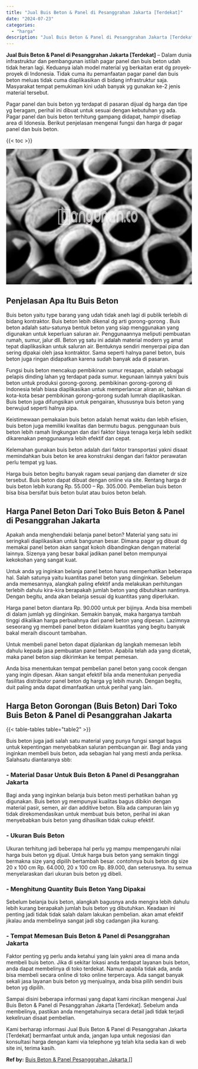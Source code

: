 ```yaml
---
title: "Jual Buis Beton & Panel di Pesanggrahan Jakarta [Terdekat]"
date: "2024-07-23"
categories: 
  - "harga"
description: "Jual Buis Beton & Panel di Pesanggrahan Jakarta [Terdekat]. Kami berharap informasi Jual Buis Beton & Panel di Pesanggrahan Jakarta [Terdekat] bermanfaat u..."
---
```


**Jual Buis Beton & Panel di Pesanggrahan Jakarta \[Terdekat\]** – Dalam dunia infrastruktur dan pembangunan istilah pagar panel dan buis beton udah tidak heran lagi. Keduanya ialah model material yg berkaitan erat dg proyek-proyek di Indonesia. Tidak cuma itu pemanfaatan pagar panel dan buis beton meluas tidak cuma diaplikasikan di bidang infrastruktur saja. Masyarakat tempat pemukiman kini udah banyak yg gunakan ke-2 jenis material tersebut.

Pagar panel dan buis beton yg terdapat di pasaran dijual dg harga dan tipe yg beragam, perihal ini dibuat untuk sesuai dengan kebutuhan yg ada. Pagar panel dan buis beton terhitung gampang didapat, hampir disetiap area di Idonesia. Berikut penjelasan mengenai fungsi dan harga dr pagar panel dan buis beton.

{{< toc >}}

![Jual Buis Beton & Panel di Pesanggrahan Jakarta [Terdekat]](/images/jual-panel-buis-beton-murah-10.png)

## Penjelasan Apa Itu Buis Beton

Buis beton yaitu type barang yang udah tidak aneh lagi di publik terlebih di bidang kontraktor. Buis beton lebih dikenal dg arti gorong-gorong . Buis beton adalah satu-satunya bentuk beton yang siap menggunakan yang digunakan untuk keperluan saluran air. Penggunaannya meliputi pembuatan rumah, sumur, jalur dll. Beton yg satu ini adalah material modern yg amat tepat diaplikasikan untuk saluran air. Bentuknya sendiri menyerpai pipa dan sering dipakai oleh jasa kontraktor. Sama seperti halnya panel beton, buis beton juga ringan didapatkan karena sudah banyak ada di pasaran.

Fungsi buis beton mencakup pembikinan sumur resapan, adalah sebagai pelapis dinding lahan yg terdapat pada sumur. kegunaan lainnya yakni buis beton untuk produksi gorong-gorong. pembikinan gorong-gorong di Indonesia telah biasa diaplikasikan untuk memperlancar aliran air, bahkan di kota-kota besar pembikinan gorong-gorong sudah lumrah diaplikasikan. Buis beton juga difungsikan untuk pengairan, khususnya buis beton yang berwujud seperti halnya pipa.

Keistimewaan pemakaian buis beton adalah hemat waktu dan lebih efisien, buis beton juga memiliki kwalitas dan bermutu bagus. penggunaan buis beton lebih ramah lingkungan dan dari faktor biaya tenaga kerja lebih sedikit dikarenakan penggunaanya lebih efektif dan cepat.

Kelemahan gunakan buis beton adalah dari faktor transportasi yakni disaat memindahkan buis beton ke area konstruksi dengan dari faktor perawatan perlu tempat yg luas.

Harga buis beton begitu banyak ragam seuai panjang dan diameter dr size tersebut. Buis beton dapat dibuat dengan online via site. Rentang harga dr buis beton lebih kurang Rp. 55.000 – Rp. 305.000. Pembelian buis beton bisa bisa bersifat buis beton bulat atau buios beton belah.

## Harga Panel Beton Dari Toko Buis Beton & Panel di Pesanggrahan Jakarta

Apakah anda menghendaki belanja panel beton? Material yang satu ini seringkali diaplikasikan untuk bangunan besar. Dimana pagar yg dibuat dg memakai panel beton akan sangat kokoh dibandingkan dengan material lainnya. Sizenya yang besar bakal jadikan panel beton mempunyai kekokohan yang sangat kuat.

Untuk anda yg inginkan belanja panel beton harus memperhatikan beberapa hal. Salah satunya yaitu kuantitas panel beton yang diinginkan. Sebelum anda memesannya, alangkah paling efektif anda melakukan perhitungan terlebih dahulu kira-kira berapakah jumlah beton yang dibutuhkan nantinya. Dengan begitu, anda akan belanja sesuai dg kuantitas yang diperlukan.

Harga panel beton diantara Rp. 90.000 untuk per bijinya. Anda bisa membeli di dalam jumlah yg diinginkan. Semakin banyak, maka harganya tambah tinggi dikalikan harga perbuahnya dari panel beton yang dipesan. Lazimnya seseorang yg membeli panel beton didalam kuantitas yang begitu banyak bakal meraih discount tambahan.

Untuk membeli panel beton dapat dijalankan dg langkah memesan lebih dahulu kepada jasa pembuatan panel beton. Apabila telah ada yang dicetak, maka panel beton siap dikirimkan ke tempat pemesan.

Anda bisa menentukan tempat pembelian panel beton yang cocok dengan yang ingin dipesan. Akan sangat efektif bila anda menentukan penyedia fasilitas distributor panel beton dg harga yg lebih murah. Dengan begitu, duit paling anda dapat dimanfaatkan untuk perihal yang lain.

## Harga Beton Gorongan (Buis Beton) Dari Toko Buis Beton & Panel di Pesanggrahan Jakarta

{{< table-tables table="table2" >}}

Buis beton juga jadi salah satu material yang punya fungsi sangat bagus untuk kepentingan menyebabkan saluran pembuangan air. Bagi anda yang inginkan membeli buis beton, ada sebagian hal yang mesti anda periksa. Salahsatu diantaranya sbb:

### \- Material Dasar Untuk Buis Beton & Panel di Pesanggrahan Jakarta

Bagi anda yang inginkan belanja buis beton mesti perhatikan bahan yg digunakan. Buis beton yg mempunyai kualitas bagus dibikin dengan material pasir, semen, air dan additive beton. Bila ada campuran lain yg tidak direkomendasikan untuk membuat buis beton, perihal ini akan menyebabkan buis beton yang dihasilkan tidak cukup efektif.

### \- Ukuran Buis Beton

Ukuran terhitung jadi beberapa hal perlu yg mampu mempengaruhi nilai harga buis beton yg dijual. Untuk harga buis beton yang semakin tinggi bermakna size yang dipilih bertambah besar. contohnya buis beton dg size 20 x 100 cm Rp. 64.000, 20 x 100 cm Rp. 89.000, dan seterusnya. Itu semua menyelaraskan dari ukuran buis beton yg dibeli.

### \- Menghitung Quantity Buis Beton Yang Dipakai

Sebelum belanja buis beton, alangkah bagusnya anda mengira lebih dahulu lebih kurang berapakah jumlah buis beton yg dibutuhkan. Keadaan ini penting jadi tidak tidak salah dalam lakukan pembelian. akan amat efektif jikalau anda membelinya sangat jadi sbg cadangan jika kurang.

### \- Tempat Memesan Buis Beton & Panel di Pesanggrahan Jakarta

Faktor penting yg perlu anda ketahui yang lain yakni area di mana anda membeli buis beton. Jika di sekitar lokasi anda terdapat layanan buis beton, anda dapat membelinya di toko terdekat. Namun apabila tidak ada, anda bisa membeli secara online di toko online terpercaya. Ada sangat banyak sekali jasa layanan buis beton yg menjualnya, anda bisa pilih sendiri buis beton yg dipilih.

Sampai disini beberapa informasi yang dapat kami rincikan mengenai Jual Buis Beton & Panel di Pesanggrahan Jakarta \[Terdekat\]. Sebelum anda membelinya, pastikan anda mengetahuinya secara detail jadi tidak terjadi kekeliruan disaat pembelian.

Kami berharap informasi Jual Buis Beton & Panel di Pesanggrahan Jakarta \[Terdekat\] bermanfaat untuk anda, jangan lupa untuk negosiasi dan konsultasi harga dengan kami via telephone yg telah kita sedia kan di web site ini, terima kasih.

**Ref by:** [Buis Beton & Panel Pesanggrahan Jakarta []](https://id.wikipedia.org/wiki/Buis)

